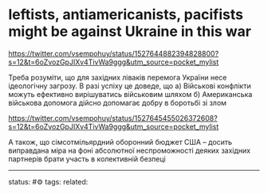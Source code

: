 # leftists, antiamericanists, pacifists might be against Ukraine in this war

https://twitter.com/vsempohuy/status/1527644882394828800?s=12&t=6oZvozGpJIXv4TivWa9ggg&utm_source=pocket_mylist

Треба розуміти, що для західних ліваків перемога України несе ідеологічну загрозу. В разі успіху це доведе, що а) Військові конфлікти можуть ефективно вирішуватись військовим шляхом б) Американська військова допомога дійсно допомагає добру в боротьбі зі злом

https://twitter.com/vsempohuy/status/1527645455026372608?s=12&t=6oZvozGpJIXv4TivWa9ggg&utm_source=pocket_mylist

А також, що сімсотмільярдний оборонний бюджет США – досить виправдана міра на фоні абсолютної неспроможності деяких західних партнерів брати участь в колективній безпеці

---
status: #⚙️ 
tags: 
related: 
